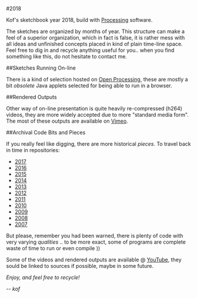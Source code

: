 #2018

Kof's sketchbook year 2018, build with [Processing](http://processing.org) software.

The sketches are organized by months of year. This structure can make a feel of a superior organization, which in fact is false, it is rather mess with all ideas and unfinished concepts placed in kind of plain time-line space. Feel free to dig in and recycle anything useful for you.. when you find something like this, do not hesitate to contact me.

##Sketches Running On-line

There is a kind of selection hosted on [Open Processing](http://www.openprocessing.org/user/3942), these are mostly a bit *obsolete* Java applets selected for being able to run in a browser.

##Rendered Outputs

Other way of on-line presentation is quite heavily re-compressed (h264) videos, they are more widely accepted due to more "standard media form". The most of these outputs are available on [Vimeo](https://vimeo.com/kof/videos).


##Archival Code Bits and Pieces

If you really feel like digging, there are more historical *pieces*. To travel back in time in repositories:

* [2017](https://github.com/K0F/2017)
* [2016](https://github.com/K0F/2016)
* [2015](https://github.com/K0F/2015)
* [2014](https://github.com/K0F/2014)
* [2013](https://github.com/K0F/2013)
* [2012](https://github.com/K0F/2012)
* [2011](https://github.com/K0F/2011)
* [2010](https://github.com/K0F/2010)
* [2009](https://github.com/K0F/2009)
* [2008](https://github.com/K0F/2008)
* [2007](https://github.com/K0F/2007)

But please, remember you had been warned, there is plenty of code with very varying *qualities* .. to be more exact, some of programs are complete waste of time to run or even compile ))

Some of the videos and rendered outputs are available @ [YouTube](https://www.youtube.com/user/krystofpesek), they sould be linked to sources if possible, maybe in some future.

*Enjoy, and feel free to recycle!*

*-- kof*

